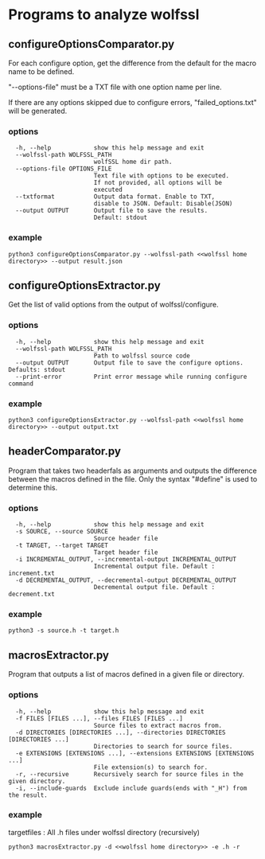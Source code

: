 # Programs to analyze wolfssl
## configureOptionsComparator.py
For each configure option, get the difference from the default for the macro name to be defined.

"--options-file" must be a TXT file with one option name per line.

If there are any options skipped due to configure errors, "failed_options.txt" will be generated.

### options
```
  -h, --help            show this help message and exit
  --wolfssl-path WOLFSSL_PATH
                        wolfSSL home dir path.
  --options-file OPTIONS_FILE
                        Text file with options to be executed.
                        If not provided, all options will be
                        executed
  --txtformat           Output data format. Enable to TXT,
                        disable to JSON. Default: Disable(JSON)
  --output OUTPUT       Output file to save the results.
                        Default: stdout
```

### example
```
python3 configureOptionsComparator.py --wolfssl-path <<wolfssl home directory>> --output result.json
```

## configureOptionsExtractor.py
Get the list of valid options from the output of wolfssl/configure.

### options
```
  -h, --help            show this help message and exit
  --wolfssl-path WOLFSSL_PATH
                        Path to wolfssl source code
  --output OUTPUT       Output file to save the configure options. Defaults: stdout
  --print-error         Print error message while running configure command
```

### example
```
python3 configureOptionsExtractor.py --wolfssl-path <<wolfssl home directory>> --output output.txt
```
## headerComparator.py
Program that takes two headerfals as arguments and outputs the difference between the macros defined in the file.
Only the syntax "#define" is used to determine this.

### options
```
  -h, --help            show this help message and exit
  -s SOURCE, --source SOURCE
                        Source header file
  -t TARGET, --target TARGET
                        Target header file
  -i INCREMENTAL_OUTPUT, --incremental-output INCREMENTAL_OUTPUT
                        Incremental output file. Default : increment.txt
  -d DECREMENTAL_OUTPUT, --decremental-output DECREMENTAL_OUTPUT
                        Decremental output file. Default : decrement.txt
```

### example
```
python3 -s source.h -t target.h
```

## macrosExtractor.py
Program that outputs a list of macros defined in a given file or directory.

### options
```
  -h, --help            show this help message and exit
  -f FILES [FILES ...], --files FILES [FILES ...]
                        Source files to extract macros from.
  -d DIRECTORIES [DIRECTORIES ...], --directories DIRECTORIES [DIRECTORIES ...]
                        Directories to search for source files.
  -e EXTENSIONS [EXTENSIONS ...], --extensions EXTENSIONS [EXTENSIONS ...]
                        File extension(s) to search for.
  -r, --recursive       Recursively search for source files in the given directory.
  -i, --include-guards  Exclude include guards(ends with "_H") from the result.
```

### example
targetfiles : All .h files under wolfssl directory (recursively)
```
python3 macrosExtractor.py -d <<wolfssl home directory>> -e .h -r
```